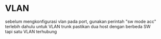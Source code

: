 # VLAN
sebelum mengkonfigurasi vlan pada port, gunakan perintah "sw mode acc" terlebih dahulu
untuk VLAN trunk pastikan dua host dengan berbeda SW tapi satu VLAN terhubung
